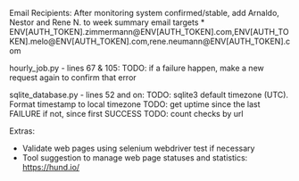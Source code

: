 Email Recipients:
	After monitoring system confirmed/stable, add Arnaldo, Nestor and Rene N. to week summary email targets
	* ENV[AUTH_TOKEN].zimmermann@ENV[AUTH_TOKEN].com,ENV[AUTH_TOKEN].melo@ENV[AUTH_TOKEN].com,rene.neumann@ENV[AUTH_TOKEN].com

hourly_job.py - lines 67 & 105:
	TODO: if a failure happen, make a new request again to confirm that error

sqlite_database.py - lines 52 and on:
	TODO: sqlite3 default timezone (UTC). Format timestamp to local timezone
 	TODO: get uptime since the last FAILURE if not, since first SUCCESS
	TODO: count checks by url

Extras:
* Validate web pages using selenium webdriver test if necessary
* Tool suggestion to manage web page statuses and statistics: https://hund.io/
